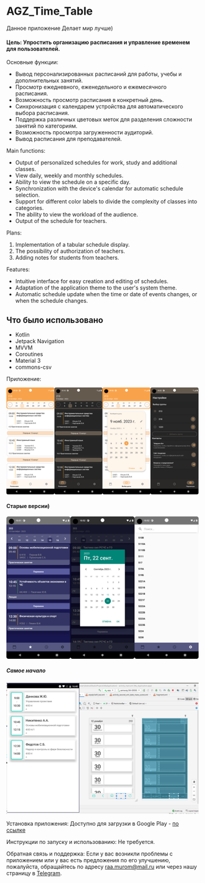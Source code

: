# AGZ_Time_Table

Данное приложение Делает мир лучше)

#### Цель: Упростить организацию расписания и управление временем для пользователей.


Основные функции:
- Вывод персонализированных расписаний для работы, учебы и дополнительных занятий.
- Просмотр ежедневного, еженедельного и ежемесячного расписания.
-  Возможность просмотр расписания в конкретный день.
- Синхронизация с календарем устройства для автоматического выбора расписания.
- Поддержка различных цветовых меток для разделения сложности занятий по категориям.
- Возможность просмотра загруженности аудиторий.
- Вывод расписания для преподавателей.

Main functions:
- Output of personalized schedules for work, study and additional classes.
- View daily, weekly and monthly schedules.
- Ability to view the schedule on a specific day.
- Synchronization with the device's calendar for automatic schedule selection.
- Support for different color labels to divide the complexity of classes into categories.
- The ability to view the workload of the audience.
- Output of the schedule for teachers.

Plans:
1. Implementation of a tabular schedule display.
2. The possibility of authorization of teachers.
3. Adding notes for students from teachers.


Features:
- Intuitive interface for easy creation and editing of schedules.
- Adaptation of the application theme to the user's system theme.
- Automatic schedule update when the time or date of events changes, or when the schedule changes.

## Что было использовано
 - Kotlin
 - Jetpack Navigation
 - MVVM
 - Coroutines
 - Material 3
 - commons-csv


Приложение:

<img width="800" alt="2023-04-09_122409" src="https://github.com/NonEstArsMea/AGZ_Time_Table/blob/master/Screenshot_20231109_125630.png">

#### Старые версии)
<img width="600" alt="2023-04-09_122409" src="https://github.com/NonEstArsMea/AGZ_Time_Table/blob/master/Screenshot_20230915_135236.png">

##### Самое начало
<img width="600" alt="2023-04-09_122409" src="https://github.com/NonEstArsMea/AGZ_Time_Table/blob/master/Безымянный.png">


Установка приложения: Доступно для загрузки в Google Play - [по ссылке](https://play.google.com/store/apps/details?id=com.NonEstArsMea.agz_time_table&pcampaignid=web_share)

Инструкции по запуску и использованию: Не требуется.

Обратная связь и поддержка: Если у вас возникли проблемы с приложением или у вас есть предложения по его улучшению, пожалуйста, обращайтесь по адресу [raa.murom@mail.ru](raa.murom@mail.ru) или через нашу страницу в [Telegram](https://t.me/delonevogne).
